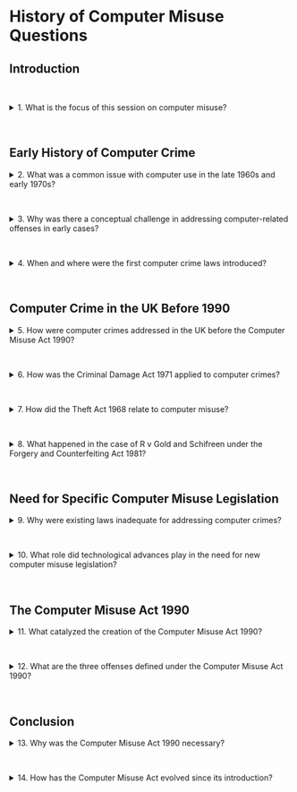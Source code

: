 # History of Computer Misuse Questions

## Introduction

&nbsp;

<details>
<summary>
1. What is the focus of this session on computer misuse?
</summary>

The session focuses on the history of computer misuse, exploring why the **Computer Misuse Act 1990** was introduced, through examples of past computer crimes and their legal handling.
</details>

&nbsp;

## Early History of Computer Crime

<details>
<summary>
2. What was a common issue with computer use in the late 1960s and early 1970s?
</summary>

Unauthorized use of large timeshare computers to steal computer time for data analysis became a significant issue due to the high expense of these systems.
</details>

&nbsp;

<details>
<summary>
3. Why was there a conceptual challenge in addressing computer-related offenses in early cases?
</summary>

Digital property was not seen as equal to physical property, creating difficulties in applying traditional laws to digital crimes.
</details>

&nbsp;

<details>
<summary>
4. When and where were the first computer crime laws introduced?
</summary>

- **Florida, USA (1978)**: Introduced the first computer crime law after a betting scam.
- **Canada (1983)**: Enacted the first countrywide computer crime legislation.
</details>

&nbsp;

## Computer Crime in the UK Before 1990

<details>
<summary>
5. How were computer crimes addressed in the UK before the Computer Misuse Act 1990?
</summary>

Computer crimes were prosecuted under existing laws related to the specific crime, leading to challenges due to the mismatch between traditional laws and digital offenses.
</details>

&nbsp;

<details>
<summary>
6. How was the Criminal Damage Act 1971 applied to computer crimes?
</summary>

It was used to charge individuals who deliberately deleted data from magnetic disks. Courts had to reinterpret "damage" to include digital content rather than just physical damage to the disks.
</details>

&nbsp;

<details>
<summary>
7. How did the Theft Act 1968 relate to computer misuse?
</summary>

The act addressed the "abstracting of electricity" as a criminal offense. Unauthorized computer use was equated to using electricity without authority, allowing charges based on the theft of electricity.
</details>

&nbsp;

<details>
<summary>
8. What happened in the case of R v Gold and Schifreen under the Forgery and Counterfeiting Act 1981?
</summary>

- Defendants accessed British Telecom's Prestel service without authorization.
- Initially convicted of forgery, but convictions were quashed on appeal.
- Judges concluded the act was not intended to apply to such cases, highlighting the inadequacy of existing laws.
</details>

&nbsp;

## Need for Specific Computer Misuse Legislation

<details>
<summary>
9. Why were existing laws inadequate for addressing computer crimes?
</summary>

Traditional laws were insufficient for addressing digital offenses, requiring reinterpretation and leading to legal uncertainty. A specific framework for unauthorized access and manipulation of computer material was needed.
</details>

&nbsp;

<details>
<summary>
10. What role did technological advances play in the need for new computer misuse legislation?
</summary>

The growth of computers and their ability to conduct international transactions exposed gaps in existing laws, creating a need to effectively prosecute computer crimes.
</details>

&nbsp;

## The Computer Misuse Act 1990

<details>
<summary>
11. What catalyzed the creation of the Computer Misuse Act 1990?
</summary>

The case of **R v Gold and Schifreen** highlighted the limitations of existing laws, prompting the need for specific legislation to address computer misuse.
</details>

&nbsp;

<details>
<summary>
12. What are the three offenses defined under the Computer Misuse Act 1990?
</summary>

1. **Unauthorized Access to Computer Material** (Section 1)
2. **Unauthorized Access with Intent to Commit or Facilitate Further Offenses** (Section 2)
3. **Unauthorized Modification of Computer Material** (Section 3)
</details>

&nbsp;

## Conclusion

<details>
<summary>
13. Why was the Computer Misuse Act 1990 necessary?
</summary>

The Act provided a legal framework to address the complexities of computer crime, acknowledged the unique nature of digital offenses, and established clear definitions and penalties.
</details>

&nbsp;

<details>
<summary>
14. How has the Computer Misuse Act evolved since its introduction?
</summary>

The Act has been amended over time to address evolving cyber threats and technological advancements.
</details>

&nbsp;